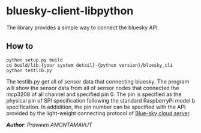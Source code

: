 bluesky-client-libpython
========================
The library provides a simple way to connect the bluesky API. 

How to
------
```shell
python setup.py build
cd build/lib.{your system detail}-{python version}/bluesky_cli
python testlib.py
```
The testlib.py get all of sensor data that connecting bluesky. The program will show the sensor data from all of sensor nodes that connected the mcp3208 of all channel and specified pin 0. The pin is specified as the physical pin of SPI specification following the standard RaspberryPi model b specification. In addidition, the pin number can be specified with the API provided by the light-weight connecting protocol of [Blue-sky cloud server](https://github.com/Bluesky-CPS/BlueSkyLoggerCloudBINResearchVer1.0).

***Author***: *Praween AMONTAMAVUT*
